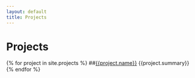 ```yaml
---
layout: default
title: Projects
---
```

# Projects

{% for project in site.projects %}
	##[{{project.name}}]({{project.url}})
	{{project.summary}}
{% endfor %}